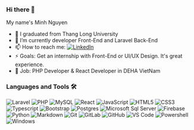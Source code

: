 ### Hi there 👋

My name's Minh Nguyen

- 🔭 I graduated from Thang Long University
- 🌱 I’m currently developer Front-End and Laravel Back-End
- 📫 How to reach me: <a href="https://www.linkedin.com/in/minh-nguyencong/" target="_blank"><img src="https://img.shields.io/badge/LinkedIn-%230077B5.svg?&style=flat-square&logo=linkedin&logoColor=white" alt="LinkedIn"></a> 
- ⚡ Goals: Get an internship with Front-End or UI/UX Design. It's great experience.
- 💼 Job: PHP Developer & React Developer in DEHA VietNam

### Languages and Tools 🛠

![Laravel](https://img.shields.io/badge/laravel-%23FF2D20.svg?style=for-the-badge&logo=laravel&logoColor=white)
![PHP](https://img.shields.io/badge/php-%23777BB4.svg?style=for-the-badge&logo=php&logoColor=white)
![MySQL](https://img.shields.io/badge/mysql-%2300f.svg?style=for-the-badge&logo=mysql&logoColor=white)
![React](https://img.shields.io/badge/react-%2320232a.svg?style=for-the-badge&logo=react&logoColor=%2361DAFB)
![JavaScript](https://img.shields.io/badge/-JavaScript-%23F7DF1C?style=flat-square&logo=javascript&logoColor=000000&labelColor=%23F7DF1C&color=%23FFCE5A)
![HTML5](https://img.shields.io/badge/-HTML5-%23E44D27?style=flat-square&logo=html5&logoColor=ffffff)
![CSS3](https://img.shields.io/badge/-CSS3-%231572B6?style=flat-square&logo=css3)
![Typescript](https://shields.io/badge/TypeScript-3178C6?logo=TypeScript&logoColor=FFF&style=flat-square)
![Bootstrap](https://img.shields.io/badge/-Bootstrap-563D7C?style=flat-square&logo=Bootstrap)
![Postgres](https://img.shields.io/badge/postgres-%23316192.svg?style=for-the-badge&logo=postgresql&logoColor=white)
![Microsoft Sql Server](https://img.shields.io/badge/-Sql%20Server-CC2927?style=flat-square&logo=microsoft-sql-server&logoColor=ffffff)
![Firebase](https://img.shields.io/badge/-Firebase-FFCA28?style=flat-square&logo=firebase&logoColor=ffffff)
![Python](http://img.shields.io/badge/-Python-3776AB?style=flat-square&logo=python&logoColor=ffffff)
![Markdown](https://img.shields.io/badge/-Markdown-000000?style=flat-square&logo=markdown)
![Git](https://img.shields.io/badge/-Git-%23F05032?style=flat-square&logo=git&logoColor=%23ffffff)
![GitLab](https://img.shields.io/badge/-GitLab-FCA121?style=flat-square&logo=gitlab)
![GitHub](https://img.shields.io/badge/-GitHub-181717?style=flat-square&logo=github)
![VS Code](http://img.shields.io/badge/-VS%20Code-007ACC?style=flat-square&logo=visual-studio-code&logoColor=ffffff)
![Powershell](http://img.shields.io/badge/-Powershell-5391FE?style=flat-square&logo=powershell&logoColor=ffffff)
![Windows](http://img.shields.io/badge/-Windows-0078D6?style=flat-square&logo=windows&logoColor=ffffff)
